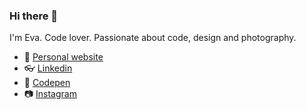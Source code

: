 ### Hi there 👋

I'm Eva. Code lover. Passionate about code, design and photography.

- 🚀 [Personal website](https://int-tense.com)
- 👓 [Linkedin](https://www.linkedin.com/in/evadevena/)
- 🎨 [Codepen](https://codepen.io/evawythien)
- 📷 [Instagram](https://www.instagram.com/evawythien/)

<!--
**evawythien/evawythien** is a ✨ _special_ ✨ repository because its `README.md` (this file) appears on your GitHub profile.

Here are some ideas to get you started:

- 🔭 I’m currently working on ...
- 🌱 I’m currently learning ...
- 👯 I’m looking to collaborate on ...
- 🤔 I’m looking for help with ...
- 💬 Ask me about ...
- 📫 How to reach me: ...
- 😄 Pronouns: ...
- ⚡ Fun fact: ...
-->
